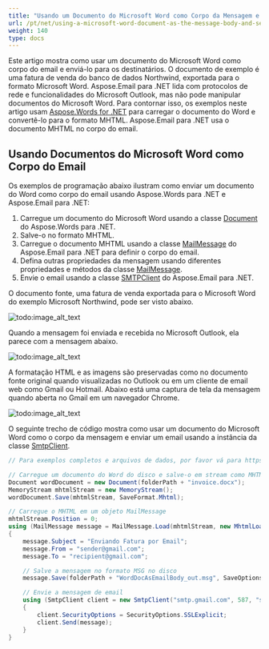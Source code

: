 ```yaml
---
title: "Usando um Documento do Microsoft Word como Corpo da Mensagem e Enviando Email"
url: /pt/net/using-a-microsoft-word-document-as-the-message-body-and-sending-email/
weight: 140
type: docs
---
```



Este artigo mostra como usar um documento do Microsoft Word como corpo do email e enviá-lo para os destinatários. O documento de exemplo é uma fatura de venda do banco de dados Northwind, exportada para o formato Microsoft Word. Aspose.Email para .NET lida com protocolos de rede e funcionalidades do Microsoft Outlook, mas não pode manipular documentos do Microsoft Word. Para contornar isso, os exemplos neste artigo usam [Aspose.Words for .NET](https://products.aspose.com/words/net/) para carregar o documento do Word e convertê-lo para o formato MHTML. Aspose.Email para .NET usa o documento MHTML no corpo do email.
## **Usando Documentos do Microsoft Word como Corpo do Email**
Os exemplos de programação abaixo ilustram como enviar um documento do Word como corpo do email usando Aspose.Words para .NET e Aspose.Email para .NET:

1. Carregue um documento do Microsoft Word usando a classe [Document](https://apireference.aspose.com/words/net/aspose.words/document) do Aspose.Words para .NET.
1. Salve-o no formato MHTML.
1. Carregue o documento MHTML usando a classe [MailMessage](https://apireference.aspose.com/email/net/aspose.email/mailmessage) do Aspose.Email para .NET para definir o corpo do email.
1. Defina outras propriedades da mensagem usando diferentes propriedades e métodos da classe [MailMessage](https://apireference.aspose.com/email/net/aspose.email/mailmessage).
1. Envie o email usando a classe [SMTPClient](https://apireference.aspose.com/email/net/aspose.email.clients.smtp/smtpclient) do Aspose.Email para .NET.

O documento fonte, uma fatura de venda exportada para o Microsoft Word do exemplo Microsoft Northwind, pode ser visto abaixo. 

![todo:image_alt_text](using-a-microsoft-word-document-as-the-message-body-and-sending-email_1.png)

Quando a mensagem foi enviada e recebida no Microsoft Outlook, ela parece com a mensagem abaixo. 

![todo:image_alt_text](using-a-microsoft-word-document-as-the-message-body-and-sending-email_2.png)

A formatação HTML e as imagens são preservadas como no documento fonte original quando visualizadas no Outlook ou em um cliente de email web como Gmail ou Hotmail. Abaixo está uma captura de tela da mensagem quando aberta no Gmail em um navegador Chrome. 

![todo:image_alt_text](using-a-microsoft-word-document-as-the-message-body-and-sending-email_3.png)

O seguinte trecho de código mostra como usar um documento do Microsoft Word como o corpo da mensagem e enviar um email usando a instância da classe [SmtpClient](https://apireference.aspose.com/email/net/aspose.email.clients.smtp/smtpclient).

```csharp
// Para exemplos completos e arquivos de dados, por favor vá para https://github.com/aspose-email/Aspose.Email-for-.NET

// Carregue um documento do Word do disco e salve-o em stream como MHTML
Document wordDocument = new Document(folderPath + "invoice.docx");
MemoryStream mhtmlStream = new MemoryStream();
wordDocument.Save(mhtmlStream, SaveFormat.Mhtml);

// Carregue o MHTML em um objeto MailMessage
mhtmlStream.Position = 0;
using (MailMessage message = MailMessage.Load(mhtmlStream, new MhtmlLoadOptions()))
{
    message.Subject = "Enviando Fatura por Email";
    message.From = "sender@gmail.com";
    message.To = "recipient@gmail.com";

    // Salve a mensagem no formato MSG no disco
    message.Save(folderPath + "WordDocAsEmailBody_out.msg", SaveOptions.DefaultMsgUnicode);

    // Envie a mensagem de email
    using (SmtpClient client = new SmtpClient("smtp.gmail.com", 587, "sender@gmail.com", "password"))
    {
        client.SecurityOptions = SecurityOptions.SSLExplicit;
        client.Send(message);
    }
}
```